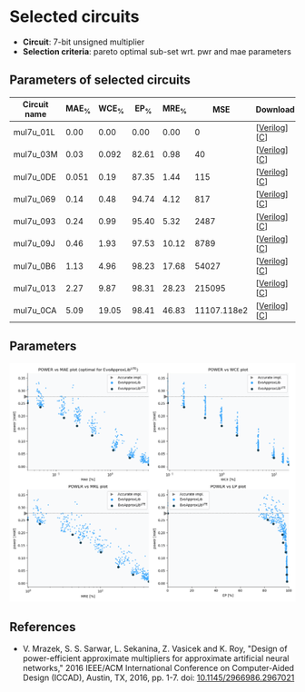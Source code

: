 
Selected circuits
===================
 - **Circuit**: 7-bit unsigned multiplier
 - **Selection criteria**: pareto optimal sub-set wrt. pwr and mae parameters

Parameters of selected circuits
----------------------------

| Circuit name | MAE<sub>%</sub> | WCE<sub>%</sub> | EP<sub>%</sub> | MRE<sub>%</sub> | MSE | Download |
| --- |  --- | --- | --- | --- | --- | --- | 
| mul7u_01L | 0.00 | 0.00 | 0.00 | 0.00 | 0 |  [[Verilog](mul7u_01L.v)]  [[C](mul7u_01L.c)] |
| mul7u_03M | 0.03 | 0.092 | 82.61 | 0.98 | 40 |  [[Verilog](mul7u_03M.v)]  [[C](mul7u_03M.c)] |
| mul7u_0DE | 0.051 | 0.19 | 87.35 | 1.44 | 115 |  [[Verilog](mul7u_0DE.v)]  [[C](mul7u_0DE.c)] |
| mul7u_069 | 0.14 | 0.48 | 94.74 | 4.12 | 817 |  [[Verilog](mul7u_069.v)]  [[C](mul7u_069.c)] |
| mul7u_093 | 0.24 | 0.99 | 95.40 | 5.32 | 2487 |  [[Verilog](mul7u_093.v)]  [[C](mul7u_093.c)] |
| mul7u_09J | 0.46 | 1.93 | 97.53 | 10.12 | 8789 |  [[Verilog](mul7u_09J.v)]  [[C](mul7u_09J.c)] |
| mul7u_0B6 | 1.13 | 4.96 | 98.23 | 17.68 | 54027 |  [[Verilog](mul7u_0B6.v)]  [[C](mul7u_0B6.c)] |
| mul7u_013 | 2.27 | 9.87 | 98.31 | 28.23 | 215095 |  [[Verilog](mul7u_013.v)]  [[C](mul7u_013.c)] |
| mul7u_0CA | 5.09 | 19.05 | 98.41 | 46.83 | 11107.118e2 |  [[Verilog](mul7u_0CA.v)]  [[C](mul7u_0CA.c)] |
    
Parameters
--------------
![Parameters figure](fig.png)

References
--------------
   - V. Mrazek, S. S. Sarwar, L. Sekanina, Z. Vasicek and K. Roy, "Design of power-efficient approximate multipliers for approximate artificial neural networks," 2016 IEEE/ACM International Conference on Computer-Aided Design (ICCAD), Austin, TX, 2016, pp. 1-7. doi: [10.1145/2966986.2967021](https://dx.doi.org/10.1145/2966986.2967021)

             